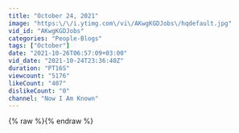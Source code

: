 ```yaml
---
title: "October 24, 2021"
image: "https:\/\/i.ytimg.com\/vi\/AKwgKGDJobs\/hqdefault.jpg"
vid_id: "AKwgKGDJobs"
categories: "People-Blogs"
tags: ["October"]
date: "2021-10-26T06:57:09+03:00"
vid_date: "2021-10-24T23:36:40Z"
duration: "PT16S"
viewcount: "5176"
likeCount: "407"
dislikeCount: "0"
channel: "Now I Am Known"
---
```

{% raw %}{% endraw %}
